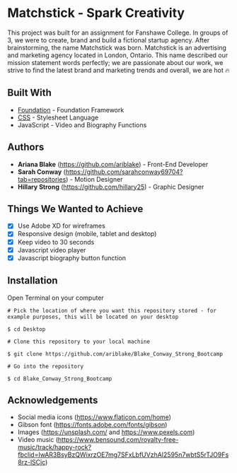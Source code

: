 # Matchstick - Spark Creativity
This project was built for an assignment for Fanshawe College. In groups of 3, we were to create, brand and build a fictional startup agency. After brainstorming, the name Matchstick was born. Matchstick is an advertising and marketing agency located in London, Ontario. This name described our mission statement words perfectly; we are passionate about our work, we strive to find the latest brand and marketing trends and overall, we are hot :fire:
## Built With
* [Foundation](https://foundation.zurb.com "Foundation") - Foundation Framework
* [CSS](https://developer.mozilla.org/en-US/docs/Web/CSS#targetText=Cascading%20Style%20Sheets%20(CSS)%20is,speech%2C%20or%20on%20other%20media. "CSS") - Stylesheet Language
* JavaScript - Video and Biography Functions
## Authors
* **Ariana Blake** (https://github.com/ariblake) - Front-End Developer
* **Sarah Conway** (https://github.com/sarahconway69704?tab=repositories) - Motion Designer
* **Hillary Strong** (https://github.com/hillary25) - Graphic Designer
## Things We Wanted to Achieve
- [x] Use Adobe XD for wireframes
- [x] Responsive design (mobile, tablet and desktop)
- [x] Keep video to 30 seconds
- [x] Javascript video player
- [x] Javascript biography button function
## Installation
Open Terminal on your computer
```
# Pick the location of where you want this repository stored - for example purposes, this will be located on your desktop

$ cd Desktop

# Clone this repository to your local machine

$ git clone https://github.com/ariblake/Blake_Conway_Strong_Bootcamp

# Go into the repository

$ cd Blake_Conway_Strong_Bootcamp
```
## Acknowledgements
* Social media icons (https://www.flaticon.com/home)
* Gibson font (https://fonts.adobe.com/fonts/gibson)
* Images (https://unsplash.com/ and https://www.pexels.com)
* Video music (https://www.bensound.com/royalty-free-music/track/happy-rock?fbclid=IwAR3BsyBzQWixrzOE7mg7SFxLbfUVzhAI2595n7wbtS5rTJO9Fs8rz-lSCjc)
